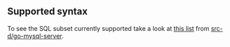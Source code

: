 ## Supported syntax

To see the SQL subset currently supported take a look at [this list](https://github.com/src-d/go-mysql-server/blob/dbc5028570f1d72d26b220b74c71da4d15eb88db/SUPPORTED.md) from [src-d/go-mysql-server](https://github.com/src-d/go-mysql-server).
